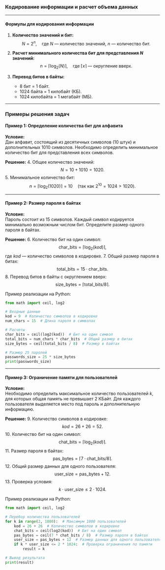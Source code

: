 ### Кодирование информации и расчет объема данных

---

#### Формулы для кодирования информации
1. **Количество значений и бит:**
   $$
   N = 2^n, \quad \text{где } N \text{ — количество значений, } n \text{ — количество бит.}
   $$

2. **Расчет минимального количества бит для представления $N$ значений:**
   $$
   n = \lceil \log_2(N) \rceil, \quad \text{где } \lceil x \rceil \text{ — округление вверх.}
   $$

3. **Перевод битов в байты:**
   - 8 бит = 1 байт.
   - 1024 байта = 1 килобайт (КБ).
   - 1024 килобайта = 1 мегабайт (МБ).

---

### Примеры решения задач

#### Пример 1: Определение количества бит для алфавита

**Условие:**  
Дан алфавит, состоящий из десятичных символов (10 штук) и дополнительных 1010 символов. Необходимо определить минимальное количество бит для представления всех символов.

**Решение:**
4. Общее количество значений:
   $$
   N = 10 + 1010 = 1020.
   $$
5. Минимальное количество бит:
   $$
   n = \lceil \log_2(1020) \rceil = 10 \quad (\text{так как } 2^{10} = 1024 > 1020).
   $$

---

#### Пример 2: Размер пароля в байтах

**Условие:**  
Пароль состоит из 15 символов. Каждый символ кодируется минимально возможным числом бит. Определите размер одного пароля в байтах.

**Решение:**
6. Количество бит на один символ:
   $$
   \text{char\_bits} = \lceil \log_2(kod) \rceil,
   $$
   где $kod$ — количество символов в кодировке.
7. Общий размер пароля в битах:
   $$
   \text{total\_bits} = 15 \cdot \text{char\_bits}.
   $$
8. Перевод битов в байты с округлением вверх:
   $$
   \text{size\_bytes} = \lceil \text{total\_bits} / 8 \rceil.
   $$

Пример реализации на Python:
```python
from math import ceil, log2

# Входные данные
kod = 9  # Количество символов в кодировке
num_chars = 15  # Длина пароля в символах

# Расчеты
char_bits = ceil(log2(kod))  # Бит на один символ
total_bits = num_chars * char_bits  # Общий размер в битах
size_bytes = ceil(total_bits / 8)  # Размер в байтах

# Размер 25 паролей
passwords_size = 25 * size_bytes
print(passwords_size)
```

---

#### Пример 3: Ограничение памяти для пользователей

**Условие:**  
Необходимо определить максимальное количество пользователей $k$, для которых общая память не превышает 2 КБайт. Для каждого пользователя выделяется место под пароль и дополнительную информацию.

**Решение:**
9. Количество символов в кодировке:
   $$
   kod = 26 + 26 = 52.
   $$
10. Количество бит на один символ:
   $$
   \text{chat\_bits} = \lceil \log_2(kod) \rceil.
   $$
11. Размер пароля в байтах:
   $$
   \text{pas\_bytes} = \lceil 7 \cdot \text{chat\_bits} / 8 \rceil.
   $$
12. Общий размер данных для одного пользователя:
   $$
   \text{user\_size} = \text{pas\_bytes} + 12.
   $$
13. Проверка условия:
   $$
   k \cdot \text{user\_size} \leq 2 \cdot 1024.
   $$

Пример реализации на Python:
```python
from math import ceil, log2

# Перебор количества пользователей
for k in range(2, 1000):  # Максимум 1000 пользователей
    kod = 26 + 26  # Количество символов в кодировке
    chat_bits = ceil(log2(kod))  # Бит на один символ
    pas_bytes = ceil(7 * chat_bits / 8)  # Размер пароля в байтах
    user_size = pas_bytes + 12  # Размер данных для одного пользователя
    if k * user_size <= 2 * 1024:  # Проверка ограничения по памяти
        result = k

# Вывод результата
print(result)
```

